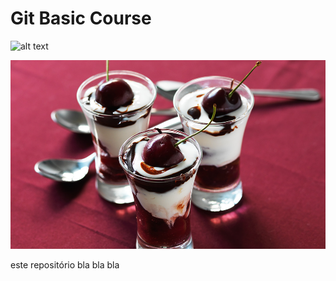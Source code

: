 # Git Basic Course

![alt text](https://sweets.seriouseats.com/images/2013/06/20130621-Serious-Sweets-Cherry-Amaretto%20Tart-PRIMARY.jpg)

![alt text](Cherry-Choc-Dessert-Pot.jpg)

este repositório bla bla bla